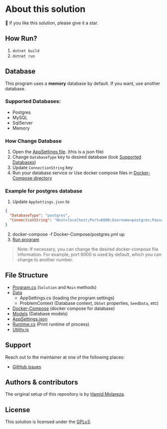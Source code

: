 # About this solution

🌟 If you like this solution, please give it a star.

## How Run?

1. `dotnet build`
2. `dotnet run`

## Database

This program uses a **memory** database by default. If you want, use another database.

### Supported Databases:

- Postgres
- MySQL
- SqlServer
- Memory

### How Change Database

1. Open the [AppSettings file](AppSettings.json). (this is a json file)
2. Change `DatabaseType` key to desired database (look [Supported Databases](#supported-databases))
3. Update `ConnectionString` key
4. Run your database service or Use docker compose files in [Docker-Compose directory](Docker-Compose)

### Example for postgres database

1. Update `AppSettings.json` to
```json
{
  "DatabaseType": "postgres",
  "ConnectionString": "Host=localhost;Port=6000;Username=postgres;Password=postgres;Database=LeetCode"
}
```
2. docker-compose -f Docker-Compose/postgres.yml up
3. [Run program](#how-run)

> Note: If necessary, you can change the desired docker-compose file information. For example, port 6000 is used by default, which you can change to another number.

## File Structure

- [Program.cs](Program.cs) (`Solution` and `Main` methods)
- [Data](Data)
  - AppSettings.cs (loading the program settings)
  - ProblemContext (Database context, `DbSet` properties, `SeedData`, etc)
- [Docker-Compose](Docker-Compose) (docker compose for database)
- [Models](Models) (Database models)
- [AppSettings.json](AppSettings.json)
- [Runtime.cs](RunTime.cs) (Print runtime of process)
- [Utility.js](Utility.cs)

## Support

Reach out to the maintainer at one of the following places:

- [GitHub issues](https://github.com/HamidMolareza/LeetCode/issues/new?assignees=&labels=question&template=04_SUPPORT_QUESTION.md&title=support%3A+)

## Authors & contributors

The original setup of this repository is by [Hamid Molareza](https://github.com/HamidMolareza).

## License

This solution is licensed under the [GPLv3](https://choosealicense.com/licenses/gpl-3.0/).